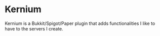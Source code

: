# Kernium
Kernium is a Bukkit/Spigot/Paper plugin that adds functionalities I like to have to the servers I create.
